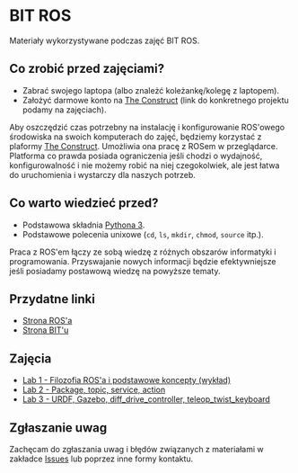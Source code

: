 # BIT ROS

Materiały wykorzystywane podczas zajęć BIT ROS.

## Co zrobić przed zajęciami?

- Zabrać swojego laptopa (albo znależć koleżankę/kolegę z laptopem).
- Założyć darmowe konto na [The Construct](https://www.theconstructsim.com) (link do konkretnego projektu podamy na zajęciach).

Aby oszczędzić czas potrzebny na instalację i konfigurowanie ROS'owego środowiska na swoich komputerach do zajęć, będziemy korzystać z plaformy [The Construct](https://www.theconstructsim.com/). Umożliwia ona pracę z ROSem w przeglądarce. Platforma co prawda posiada ograniczenia jeśli chodzi o wydajność, konfigurowalność i nie możemy robić na niej czegokolwiek, ale jest łatwa do uruchomienia i wystarczy dla naszych potrzeb.

## Co warto wiedzieć przed?

- Podstawowa składnia [Pythona 3](https://docs.python.org/3/tutorial/).
- Podstawowe polecenia unixowe (`cd`, `ls`, `mkdir`, `chmod`, `source` itp.).

Praca z ROS'em łączy ze sobą wiedzę z różnych obszarów informatyki i programowania. Przyswajanie nowych informacji będzie efektywniejsze jeśli posiadamy postawową wiedzę na powyższe tematy.

## Przydatne linki

- [Strona ROS'a](https://www.ros.org/)
- [Strona BIT'u](https://knbit.edu.pl/)

## Zajęcia

- [Lab 1 - Filozofia ROS'a i podstawowe koncepty (wykład)](/lab1/README.md)
- [Lab 2 - Package, topic, service, action](/lab2/README.md)
- [Lab 3 - URDF, Gazebo, diff_drive_controller, teleop_twist_keyboard](/lab3/README.md)

## Zgłaszanie uwag

Zachęcam do zgłaszania uwag i błędów związanych z materiałami w zakładce [Issues](https://github.com/aghbit/BIT_ROS/issues) lub poprzez inne formy kontaktu.

